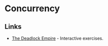 # Concurrency
## Links
- [The Deadlock Empire](https://deadlockempire.github.io/) - Interactive exercises.